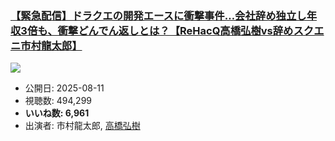 ### [【緊急配信】ドラクエの開発エースに衝撃事件…会社辞め独立し年収3倍も、衝撃どんでん返しとは？【ReHacQ高橋弘樹vs辞めスクエニ市村龍太郎】](https://www.youtube.com/watch?v=r2xHPxibThk)
[![](https://img.youtube.com/vi/r2xHPxibThk/sddefault.jpg)](https://www.youtube.com/watch?v=r2xHPxibThk)
-   公開日: 2025-08-11
-   視聴数: 494,299
-   **いいね数: 6,961**
-   出演者: 市村龍太郎, [高橋弘樹](/rehacq_fan/people/高橋弘樹 "wikilink")
